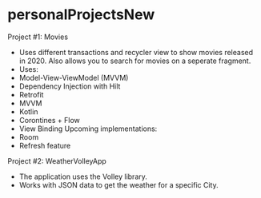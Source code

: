 # personalProjectsNew


Project #1: Movies
- Uses different transactions and recycler view to show movies released in 2020. Also allows you to search for movies on a seperate fragment.
- Uses:
-   Model-View-ViewModel (MVVM)
-   Dependency Injection with Hilt
-   Retrofit
-   MVVM
-   Kotlin
-   Corontines + Flow
-   View Binding
Upcoming implementations:
-   Room
-   Refresh feature











Project #2: WeatherVolleyApp
  - The application uses the Volley library. 
  - Works with JSON data to get the weather for a specific City.
